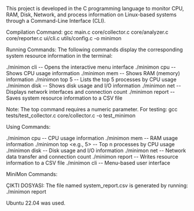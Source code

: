 This project is developed in the C programming language to monitor CPU, RAM, Disk, Network, and process information on Linux-based systems through a Command-Line Interface (CLI).

Compilation Command:
gcc main.c core/collector.c core/analyzer.c core/reporter.c ui/cli.c utils/config.c -o minimon

Running Commands:
The following commands display the corresponding system resource information in the terminal:

./minimon cli -- Opens the interactive menu interface
./minimon cpu -- Shows CPU usage information
./minimon mem -- Shows RAM (memory) information
./minimon top 5 -- Lists the top 5 processes by CPU usage
./minimon disk -- Shows disk usage and I/O information
./minimon net -- Displays network interfaces and connection count
./minimon report -- Saves system resource information to a CSV file

Note: The top command requires a numeric parameter.
For testing:
gcc tests/test_collector.c core/collector.c -o test_minimon

Using Commands:

./minimon cpu -- CPU usage information
./minimon mem -- RAM usage information
./minimon top <e.g., 5> -- Top n processes by CPU usage
./minimon disk -- Disk usage and I/O information
./minimon net -- Network data transfer and connection count
./minimon report -- Writes resource information to a CSV file
./minimon cli -- Menu-based user interface

MiniMon Commands:

ÇIKTI DOSYASI:
The file named system_report.csv is generated by running:
./minimon report

Ubuntu 22.04 was used.

